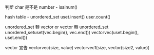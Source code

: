 判斷 char 是不是 number - isalnum()

hash table - unordered_set
uset.insert()
user.count()

unordered_set 轉 vector or vector 轉 unordered_set
unordered_set<int>uset(vec.begin(), vec.end())
vector<int>vec(uset.begin(), uset.end())

vector 宣告
vector<int>vec(size, value)
vector<int>vec1(size, vector<int>(size2, value))